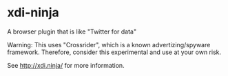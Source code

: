 xdi-ninja
=========

A browser plugin that is like "Twitter for data"

Warning: This uses "Crossrider", which is a known advertizing/spyware framework. Therefore, consider
this experimental and use at your own risk.

See http://xdi.ninja/ for more information.
